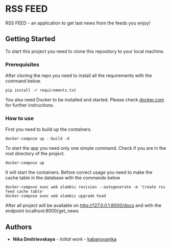 # RSS FEED

RSS FEED - an application to get last news from the feeds you enjoy! 

## Getting Started

To start this project you need to clone this repository to your local machine. 

### Prerequisites

After cloning the repo you need to install all the requirements with the command below. 

```
pip install -r requirements.txt
```
You also need Docker to be installed and started. Please check [docker.com](https://www.docker.com) for further instructions. 

### How to use

First you need to build up the containers.

```
docker-compose up --build -d  
```

To start the app you need only one simple command. Check if you are in the root directory of the project.

```
docker-compose up
```

It will start the containers.
Before correct usage you need to make the cache table in the database with the commands below

```
docker-compose exec web alembic revision --autogenerate -m 'Create rss feed cache table'
docker-compose exec web alembic upgrade head
```

After all project will be available on http://127.0.0.1:8000/docs and with the endpoint localhost:8000/get_news

## Authors

* **Nika Dmitrievskaya** - *Initial work* - [kabanovanika](https://github.com/ndmitrievskaya)
